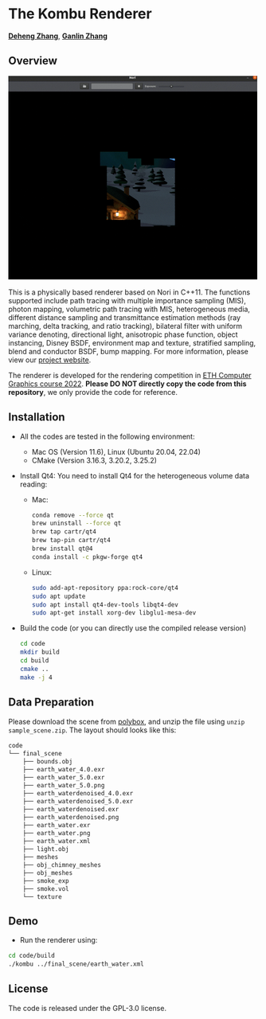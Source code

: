 # The Kombu Renderer

[**Deheng Zhang**](https://github.com/dehezhang2), [**Ganlin Zhang**](https://github.com/zhangganlin)

## Overview

<img src="./assets/kombu.gif" alt="earth_water_2.0" />

This is a physically based renderer based on Nori in C++11. The functions supported include path tracing with multiple importance sampling (MIS), photon mapping, volumetric path tracing with MIS, heterogeneous media, different distance sampling and transmittance estimation methods (ray marching, delta tracking, and ratio tracking), bilateral filter with uniform variance denoting, directional light, anisotropic phase function, object instancing, Disney BSDF, environment map and texture, stratified sampling, blend and conductor BSDF, bump mapping.  For more information, please view our [project website](https://dehezhang2.github.io/Kombu/). 

The renderer is developed for the rendering competition in [ETH Computer Graphics course 2022](https://cgl.ethz.ch/teaching/cg22/home.php). **Please DO NOT directly copy the code from this repository**, we only provide the code for reference.

## Installation

* All the codes are tested in the following environment:

  - Mac OS (Version 11.6), Linux (Ubuntu 20.04, 22.04)

  * CMake (Version 3.16.3, 3.20.2, 3.25.2)

* Install Qt4: You need to install Qt4 for the heterogeneous volume data reading:

  * Mac:

    ```bash
    conda remove --force qt
    brew uninstall --force qt
    brew tap cartr/qt4
    brew tap-pin cartr/qt4
    brew install qt@4
    conda install -c pkgw-forge qt4
    ```

  * Linux:
    ```bash
    sudo add-apt-repository ppa:rock-core/qt4
    sudo apt update
    sudo apt install qt4-dev-tools libqt4-dev
    sudo apt-get install xorg-dev libglu1-mesa-dev
    ```
* Build the code (or you can directly use the compiled release version)

  ```bash
  cd code
  mkdir build
  cd build
  cmake ..
  make -j 4
  ```

## Data Preparation

Please download the scene from [polybox](https://polybox.ethz.ch/index.php/s/FuiuW27Vocy9fjF), and unzip the file using `unzip sample_scene.zip`. The layout should looks like this:

```
code
└── final_scene
    ├── bounds.obj
    ├── earth_water_4.0.exr
    ├── earth_water_5.0.exr
    ├── earth_water_5.0.png
    ├── earth_waterdenoised_4.0.exr
    ├── earth_waterdenoised_5.0.exr
    ├── earth_waterdenoised.exr
    ├── earth_waterdenoised.png
    ├── earth_water.exr
    ├── earth_water.png
    ├── earth_water.xml
    ├── light.obj
    ├── meshes
    ├── obj_chimney_meshes
    ├── obj_meshes
    ├── smoke_exp
    ├── smoke.vol
    └── texture
```

## Demo

* Run the renderer using:

```bash
cd code/build
./kombu ../final_scene/earth_water.xml
```

## License

The code is released under the GPL-3.0 license.
